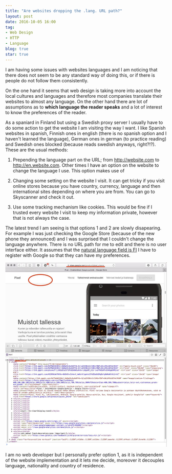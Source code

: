 ```yaml
---
title: "Are websites dropping the .lang. URL path?"
layout: post
date: 2016-10-05 16:00
tag:
- Web Design
- HTTP
- Language
blog: true
star: true
---
```


I am having some issues with websites languages and I am noticing that there does not seem to be any standard way of doing this, or if there is people do not follow them consistently.

On the one hand it seems that web design is taking more into account the local cultures and languages and therefore most companies translate their websites to almost any language. On the other hand there are lot of assumptions as to **which language the reader speaks** and a lot of interest to know the preferences of the reader.

As a spaniard in Finland but using a Swedish proxy server I usually have to do some action to get the website I am visiting the way I want. I like Spanish websites in spanish, Finnish ones in english (there is no spanish option and I haven't learned the language), German ones in german (to practice reading) and Swedish ones blocked (because reads swedish anyways, right?!?). These are the usual methods:

1. Prepending the language part on the URL; from <http://website.com> to <http://en.website.com>. Other times I have an option on the website to change the language I use. This option makes use of

2. Changing some setting on the website I visit. It can get tricky if you visit online stores because you have country, currency, language and then international sites depending on where you are from. You can go to Skyscanner and check it out.

3. Use some tracking mechanism like cookies. This would be fine if I trusted every website I visit to keep my information private, however that is not always the case.

The latest trend I am seeing is that options 1 and 2 are slowly disapearing. For example I was just checking the Google Store (because of the new phone they announced) and I was surprised that I couldn't change the language anywhere. There is no URL path for me to edit and there is no user interface either. It assumes that the [natural language field is FI](https://www.w3.org/TR/WCAG10-TECHS/#tech-identify-lang) I have to register with Google so that they can have my preferences.

![Google Store assumes I speak finnish](/assets/images/google_store.jpg)

I am no web developer but I personally prefer option 1, as it is independent of the website implementation and it lets me decide, moreover it decouples language, nationality and country of residence.
